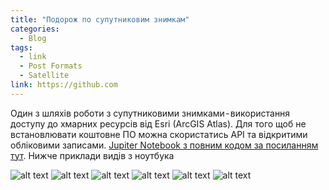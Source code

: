 ```yaml
---
title: "Подорож по супутниковим знимкам"
categories:
  - Blog
tags:
  - link
  - Post Formats
  - Satellite
link: https://github.com
---
```


Один з шляхів роботи з супутниковими знимками - використання доступу до хмарних ресурсів від Esri (ArcGIS Atlas).
Для того щоб не встановлювати коштовне ПО можна скористатись API та відкритими обліковими записами.
[Jupiter Notebook з повним кодом за посиланням тут](https://github.com/SergeyShchus/Satellite-Imagery-Analysis-with-Python/blob/master/Tour_the_World/tour_the_world_with_landsat_imagery_and_raster_functions.ipynb).
Нижче приклади видів з ноутбука



![alt text](https://cdn-images-1.medium.com/max/2400/1*cqRld14tA-c9WCAXe4Y2Ag.jpeg?raw=true)
![alt text](https://cdn-images-1.medium.com/max/2400/1*xk3zpaL9VNCRPPh37p7zVQ.jpeg?raw=true)
![alt text](https://cdn-images-1.medium.com/max/2400/1*KeZEDFcRu2JmNEbC7wrV0w.jpeg?raw=true)
![alt text](https://cdn-images-1.medium.com/max/2400/1*IN-9yxq1ABAWUz7cJ_aPBw.jpeg?raw=true)
![alt text](https://cdn-images-1.medium.com/max/2400/1*aJ75t4835ch8SNjGmAjeMQ.jpeg?raw=true)
![alt text](https://cdn-images-1.medium.com/max/2400/1*kgWco1YLR_ON1qMAlE-LTA.jpeg?raw=true)